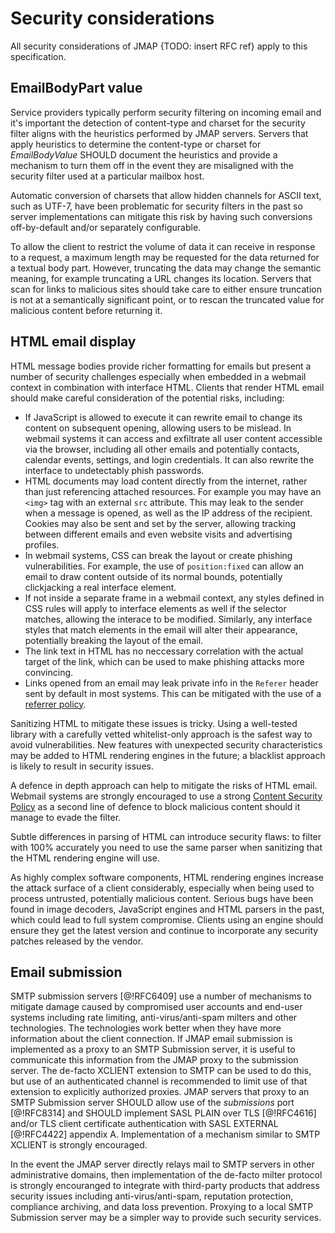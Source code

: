 # Security considerations

All security considerations of JMAP {TODO: insert RFC ref} apply to this specification.

## EmailBodyPart value

Service providers typically perform security filtering on incoming email and it's important the detection of content-type and charset for the security filter aligns with the heuristics performed by JMAP servers. Servers that apply heuristics to determine the content-type or charset for *EmailBodyValue* SHOULD document the heuristics and provide a mechanism to turn them off in the event they are misaligned with the security filter used at a particular mailbox host.

Automatic conversion of charsets that allow hidden channels for ASCII text, such as UTF-7, have been problematic for security filters in the past so server implementations can mitigate this risk by having such conversions  off-by-default and/or separately configurable.

To allow the client to restrict the volume of data it can receive in response to a request, a maximum length may be requested for the data returned for a textual body part. However, truncating the data may change the semantic meaning, for example truncating a URL changes its location. Servers that scan for links to malicious sites should take care to either ensure truncation is not at a semantically significant point, or to rescan the truncated value for malicious content before returning it.

## HTML email display

HTML message bodies provide richer formatting for emails but present a number of security challenges especially when embedded in a webmail context in combination with interface HTML. Clients that render HTML email should make careful consideration of the potential risks, including:

* If JavaScript is allowed to execute it can rewrite email to change its
  content on subsequent opening, allowing users to be mislead. In webmail systems it can access and exfiltrate all user content accessible via the browser, including all other emails and potentially contacts, calendar events, settings, and login credentials. It can also rewrite the interface to undetectably phish passwords.
* HTML documents may load content directly from the internet, rather than just
  referencing attached resources. For example you may have an `<img>` tag with an external `src` attribute. This may leak to the sender when a message is opened, as well as the IP address of the recipient. Cookies may also be sent and set by the server, allowing tracking between different emails and even website visits and advertising profiles.
* In webmail systems, CSS can break the layout or create phishing
  vulnerabilities. For example, the use of `position:fixed` can allow an email to draw content outside of its normal bounds, potentially clickjacking a real interface element.
* If not inside a separate frame in a webmail context, any styles defined in
  CSS rules will apply to interface elements as well if the selector matches, allowing the interace to be modified. Similarly, any interface styles that match elements in the email will alter their appearance, potentially breaking the layout of the email.
* The link text in HTML has no neccessary correlation with the actual target of
  the link, which can be used to make phishing attacks more convincing.
* Links opened from an email may leak private info in the `Referer` header sent
  by default in most systems. This can be mitigated with the use of a [referrer policy](https://www.w3.org/TR/referrer-policy/).

Sanitizing HTML to mitigate these issues is tricky. Using a well-tested library with a carefully vetted whitelist-only approach is the safest way to avoid vulnerabilities. New features with unexpected security characteristics may be added to HTML rendering engines in the future; a blacklist approach is likely to result in security issues.

A defence in depth approach can help to mitigate the risks of HTML email. Webmail systems are strongly encouraged to use a strong [Content Security Policy](https://www.w3.org/TR/CSP3/) as a second line of defence to block malicious content should it manage to evade the filter.

Subtle differences in parsing of HTML can introduce security flaws: to filter with 100% accurately you need to use the same parser when sanitizing that the HTML rendering engine will use.

As highly complex software components, HTML rendering engines increase the attack surface of a client considerably, especially when being used to process untrusted, potentially malicious content. Serious bugs have been found in image decoders, JavaScript engines and HTML parsers in the past, which could lead to full system compromise. Clients using an engine should ensure they get the latest version and continue to incorporate any security patches released by the vendor.

## Email submission

SMTP submission servers [@!RFC6409] use a number of mechanisms to mitigate damage caused by compromised user accounts and end-user systems including rate limiting, anti-virus/anti-spam milters and other technologies. The technologies work better when they have more information about the client connection. If JMAP email submission is implemented as a proxy to an SMTP Submission server, it is useful to communicate this information from the JMAP proxy to the submission server. The de-facto XCLIENT extension to SMTP can be used to do this, but use of an authenticated channel is recommended to limit use of that extension to explicitly authorized proxies. JMAP servers that proxy to an SMTP Submission server SHOULD allow use of the *submissions* port [@!RFC8314] and SHOULD implement SASL PLAIN over TLS [@!RFC4616] and/or TLS client certificate authentication with SASL EXTERNAL [@!RFC4422] appendix A. Implementation of a mechanism similar to SMTP XCLIENT is strongly encouraged.

In the event the JMAP server directly relays mail to SMTP servers in other administrative domains, then implementation of the de-facto milter protocol is strongly encouranged to integrate with third-party products that address security issues including anti-virus/anti-spam, reputation protection, compliance archiving, and data loss prevention. Proxying to a local SMTP Submission server may be a simpler way to provide such security services.
